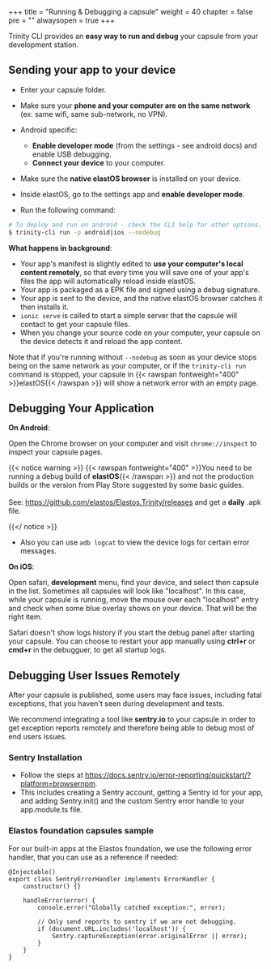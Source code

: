 +++
title = "Running & Debugging a capsule"
weight = 40
chapter = false
pre = ""
alwaysopen = true
+++

Trinity CLI provides an **easy way to run and debug** your capsule from your development station.

## Sending your app to your device

* Enter your capsule folder.
* Make sure your **phone and your computer are on the same network** (ex: same wifi, same sub-network, no VPN).
* Android specific:

    * **Enable developer mode** (from the settings - see android docs) and enable USB debugging.
    * **Connect your device** to your computer.

* Make sure the **native elastOS browser** is installed on your device.
* Inside elastOS, go to the settings app and **enable developer mode**.
* Run the following command:

```bash
# To deploy and run on android - check the CLI help for other options.
$ trinity-cli run -p android|ios --nodebug
```

**What happens in background**:

* Your app's manifest is slightly edited to **use your computer's local content remotely**, so that every time you will save one of your app's files the app will automatically reload inside elastOS.
* Your app is packaged as a EPK file and signed using a debug signature.
* Your app is sent to the device, and the native elastOS browser catches it then installs it.
* `ionic serve` is called to start a simple server that the capsule will contact to get your capsule files.
* When you change your source code on your computer, your capsule on the device detects it and reload the app content.

Note that if you're running without `--nodebug` as soon as your device stops being on the same network as your computer, or if the `trinity-cli run` command is stopped, your capsule in {{< rawspan fontweight="400" >}}elastOS{{< /rawspan >}} will show a network error with an empty page. 

## Debugging Your Application

**On Android**:

Open the Chrome browser on your computer and visit `chrome://inspect` to inspect your capsule pages.

{{< notice warning >}}
    {{< rawspan fontweight="400" >}}You need to be running a debug build of <b>elastOS</b>{{< /rawspan >}} and not the production builds or the version from Play Store suggested by some basic guides.<br/>
    <br/> 
    See: <a target="_blank" href="https://github.com/elastos/Elastos.Trinity/releases">https://github.com/elastos/Elastos.Trinity/releases</a> and get a <b>daily</b> .apk file.
    
{{</ notice >}}

- Also you can use `adb logcat` to view the device logs for certain error messages.

**On iOS**:

Open safari, **development** menu, find your device, and select then capsule in the list. Sometimes all capsules will look like "localhost". In this case, while your capsule is running, move the mouse over each "localhost" entry and check when some blue overlay shows on your device. That will be the right item.

Safari doesn't show logs history if you start the debug panel after starting your capsule. You can choose to restart your app manually using **ctrl+r** or **cmd+r** in the debugguer, to get all startup logs.

## Debugging User Issues Remotely

After your capsule is published, some users may face issues, including fatal exceptions, that you haven't seen during development and tests.

We recommend integrating a tool like **sentry.io** to your capsule in order to get exception reports remotely and therefore being able to debug most of end users issues.

### Sentry Installation

* Follow the steps at https://docs.sentry.io/error-reporting/quickstart/?platform=browsernpm.
* This includes creating a Sentry account, getting a Sentry id for your app, and adding Sentry.init() and the custom Sentry error handle to your app.module.ts file.

### Elastos foundation capsules sample

For our built-in apps at the Elastos foundation, we use the following error handler, that you can use as a reference if needed:

    @Injectable()
    export class SentryErrorHandler implements ErrorHandler {
        constructor() {}

        handleError(error) {
            console.error("Globally catched exception:", error);

            // Only send reports to sentry if we are not debugging.
            if (document.URL.includes('localhost')) {
                Sentry.captureException(error.originalError || error);
            }
        }
    }
